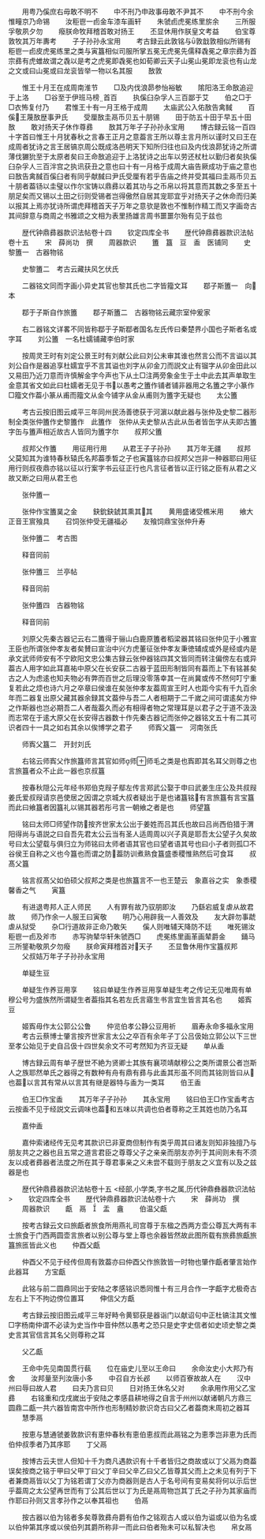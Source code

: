 <!-- { "loadSidebar": true } -->
　　用粤乃傒庶右毋敢不明不
　　中不刑乃申政事毋敢不尹其不
　　中不刑今余惟疃京乃命锡
　　汝秬鬯一卣金车漆车画轩
　　朱虢卣虎冕练里旂余
　　三所服孚敬夙夕勿
　　癈朕命牧拜稽首敢对扬王
　　丕显休用作朕皇文考益
　　伯宝尊敦牧其万年夀考
　　子子孙孙永宝用
　　考古録云此敦铭与敦戠敦相似所锡有秬鬯一卣皮虎冕练里之类与寅簋相似司服所掌五冕无虎冕先儒释毳冕之章宗彞为首宗彞有虎蜼故谓之毳以是考之虎冕即毳冕也如荀卿云天子山冕山冕即龙衮也有山龙之文或曰山冕或曰龙衮皆举一物以名其服
　　敔敦

　　惟王十月王在成周南淮节
　　□及内伐浪昴参怡裕敏
　　隂阳洛王命敔追迎于上洛
　　□谷至于伊班马榜首百
　　执傒臼杂孚人三百鄙于艾
　　伯之□于□衣怖复付乃
　　君惟王十有一月王格于成周
　　太庙武公入佑敔告禽馘
　　百傒王蔑敔歴事尹氏
　　受厘敔圭鬲币贝五十朋锡
　　田于防五十田于早五十田敔
　　敢对扬天子休作尊彞
　　敔其万年子子孙孙永宝用
　　博古録云铭一百四十字首曰惟王十月犹春秋之言春王正月之意葢言王所以尊主言月所以谨时又曰王在成周者犹诗之言王居镐京周公既成洛邑明天下知所归往也曰及内伐浪昴犹诗之所谓薄伐玁狁至于太原者矣曰王命敔追迎于上洛犹诗之出车以劳还杖杜以勤归者矣执傒臼杂孚人三百泮宫之执讯获丑之意也曰十有一月格于成周大庙告厥成功于庙之意也曰敔告禽馘百傒臼者有同乎献馘曰尹氏受厘有若乎告庙之终并受其福曰圭鬲币贝五十朋者葢钖以圭璧以作尔宝铸以鼎彞以着其功与之币帛以将其意而其数之多至五十朋足矣而又锡以土田之衍则受锡者岂得傲然自居其宠耶宜乎对扬天子之休命而归美以报其上焉亦犹诗所谓虎拜稽首天子万年之意欤是敦也不惟制作精工而又字画竒古其间辞意与商周之书雅颂之文相为表里扬雄言周书噩噩尔殆有见于兹也

　　歴代钟鼎彞器款识法帖卷十四
　　钦定四库全书
　　歴代钟鼎彞器款识法帖卷十五
　　宋　薛尚功　撰
　　周器款识
　　簠　簋　豆　盉　医铺同
　　史黎簠一　古器物铭

　　史黎簠二　考古云藏扶风乞伏氏

　　二器铭文同而字画小异史其官也黎其氏也二字皆籀文耳
　　鄀子斯簠一　向本

　　鄀于子斯自作旅簠
　　鄀子斯簠二　古器物铭云藏宗室仲爰家

　　右二器铭文详畧不同皆称鄀于子斯鄀者国名左氏传曰秦楚界小国也子斯者名或字耳
　　刘公簠　一名杜嬬铺藏李伯时家

　　按周灵王时有刘定公景王时有刘献公此曰刘公未审其谁也然言公而不言谥以其刘公自作是器追享杜嬬宜乎不言其谥也刘字从卯金刀而説文止有镏字从卯金田此以又易田乃近刀意而许慎解金字今声也下从土□注两旁象金生于土中此去其声单取生金意其省文如此曰杜嬬者无见于书以愚考之簠作铺者铺非器用之名簠之字小篆作□籀文作葢小篆从甫而籀文从金今铺字从金从甫则为簠字无疑也
　　太公簠

　　考古云按旧图云咸平三年同州民汤善徳获于河濵以献此器与张仲及史黎二器形制全类张仲簠作史黎簠作　此簠作　张仲从夫史黎从古此从缶者皆缶字从夫即古簠字缶与簠声相近故古人皆同为簠字尔
　　叔邦父簠

　　叔邦父作簠
　　用征用行用
　　从君王子子孙孙
　　其万年无疆
　　叔邦父莫知其为谁特春秋辕氏名邦葢季晳之子也寅簋铭亦曰叔邦父岂非一种器耶曰用征用行则叔夜鼎亦铭以征以行案字书云征正行也凡言征者皆以正行铭之臣有从君之义故又断之曰用从君王也

　　张仲簠一

　　张仲作宝簠菐之金
　　鈌鈗鈌錿其熏其其
　　黄用盛诸受樵米用
　　飨大正音王賔飱具
　　召饲张仲受无疆福必
　　友飱饲鼎宝张仲升寿

　　张仲簠二　考古图

　　释音同前

　　张仲簠三　兰亭帖

　　释音同前

　　张仲簠四　古器物铭

　　释音同前

　　刘原父先秦古器记云右二簠得于骊山白鹿原簠者稻梁器其铭曰张仲见于小雅宣王臣也所谓张仲孝友者矣賛曰宣治中兴方虎董征张仲孝友秉徳辅成或外是经或内是承文武师师安有不宁欧阳文忠公集古録云张仲器铭四其文皆同而转注偏傍左右或异葢古人用字如此耳嘉祐中原父在长安获二古器于蓝田形制皆同有葢而上下有铭甚矣古之人为虑逺也知夫物必有弊而百世之后理没零落幸其一在尚冀或传不然何叮宁重复若此之烦也诗六月之卒章曰侯谁在矣张仲孝友葢周宣王时人也距今实有千九百余年而二器复出原父藏其器余録其文葢仲与吾二人者相期于二千嵗之间可谓逺矣方仲之作斯器也岂必期吾二人者哉葢久而必有相得者物之常理耳是以君子之于道不汲汲而志常在于逺大原父在长安得古器数十作先秦古器记而张仲之器铭文五十有二其可识者四十一具之如右其余以俟博学之君子
　　师寏父簋一　河南张氏

　　师寏父簋二　开封刘氏

　　右铭云师寏父作旅簋师言其官如师师师毛之类是也寏即其名耳父则尊之也言旅簋者众不止此一器也京叔簋

　　按春秋隠公元年经书郑伯克叚子鄢左传言郑武公娶于申曰武姜生庄公及共叔叚姜氏爱叔叚请京邑使居之因谓之京城大叔者疑出于是也诸簋铭有言旅簋有言宝簋而此曰飨簋者因簋礼以锡其器若彤弓言一朝飨之者是也
　　师望簋

　　铭曰太师□师望作防按齐世家太公出于姜姓而吕其氏也故曰吕尚西伯猎于渭阳得尚与语説之曰自吾先君太公云当有圣人适周周以兴子真是耶吾太公望子久矣故号曰太公望载与俱归立为师铭曰太师者语其官也曰望者语其号也曰小子者则孤□不谷侯王自称之义也今簋也而谓之防葢防训煮熟食簋盛黍稷惟熟然后可食耳
　　叔髙父簋

　　铭言叔髙父如伯硕父叔邦之类是也旅簋言不一也王楚云　象嘉谷之实　象黍稷馨香之气
　　寅簋

　　有进退粤邦人正人师民
　　人有罪有故乃驭朋即汝
　　乃繇宕威复虐从故君故
　　师乃作余一人服王曰寅敬
　　明乃心用辟我一人善效及
　　友大辟勿事虣虐从狱受
　　杂□行道故非正命乃敢矢
　　傒人则唯辅天降防不廷
　　唯死锡汝秬鬯一卣及斧市
　　赤写驹辇华轩朱虢西□
　　虎冕练里画革画辇爵金
　　銿马三所鋚勒敬夙夕勿癈
　　朕命寅拜稽首对天子
　　丕显鲁休用作宝簋叔邦
　　父叔姞万年子子孙孙永宝用

　　单疑生豆

　　单疑生作养豆用享
　　铭曰单疑生作养豆用享单疑生考之传记无见唯周有单穆公号为盛族然所谓疑生者葢指其名若左氏言寤生书言宜生皆言其名也
　　姬寏豆

　　姬寏毋作太公郭公公鲁
　　仲览伯孝公静公豆用祈
　　眉寿永命多福永宝用
　　考古云蔡博士肇言按齐世家言太公之卒百有余年子丁公吕伋始立郭公以下三世至孝公始见于史自吕伋十四世矣余文不可考然知为齐豆无疑
　　单从盉

　　博古録云周有单子歴世不絶为贤卿士其族有襄项靖献穆公之类所谓景公者岂斯人之族耶然单氏之器得之有数种有舟有鼎有彞与此盉其形虽不同而其铭则皆曰从也葢以言其有常从以言其有继是器特与盉为一类耳
　　伯王盉

　　伯王□作宝盉
　　其万年子子孙孙
　　其永宝用
　　铭曰伯王□作宝盉考古云按盉不见于经説文云调味也葢和五味以共调也伯者尊称之王其姓也防乃名耳

　　嘉仲盉

　　嘉仲索诸经传无见考其款识已非夏商但制作有类乎周其曰诸友则知非独擅乃与朋友共之之器也且五常之道言君臣之尊尊父子之亲亲而朋友亦列于其间则未有不须友以成者彞器者法度之所在其于尊君事亲之义未尝不载则于朋友之义宜有以及之兹器是也

　　歴代钟鼎彞器款识法帖卷十五
<经部,小学类,字书之属,历代钟鼎彝器款识法帖>
　　钦定四库全书
　　歴代钟鼎彞器款识法帖卷十六
　　宋　薛尚功　撰
　　周器款识
　　甗　鬲　　盂　盦
　　伯温父甗

　　按考古録云文曰旅甗者旅食所用燕礼司宫尊于东楹之西两方壶公尊瓦大两有丰士旅食于门西两圆壶言旅者以别公尊与堂上尊也余器皆然故此图所载有旅彞旅甗旅簋旅匜皆此义也
　　仲酉父甗

　　仲酉父不见于经传但周有敦葢亦曰仲酉父作旅敦皆一时物也肇作甗者肇言始作此器耳
　　方宝甗

　　此铭与前二圆鼎同出于安陆之孝感铭识悉同惟十有三月合作一字甗字尤极奇古左右上下不拘边傍位置耳
　　伸信父方甗

　　考古録云按旧图云咸平三年好畤令黄郓获是器诣门以献诏句中正杜镐注其文惟□字杨南仲谓不必读为史当作中音仲然以愚考之恐只是史字史信者如史顷史黎之类史言其官信言其名父则尊称之耳

　　父乙甗

　　王命中先见南国贯行蓻
　　位在庙史儿至以王命曰
　　余命汝史小大邦乃有舍
　　汝邦量至刋汝唐小多
　　中召自方长邲
　　以师百寮故故人在
　　汉中州曰辱曰故人君
　　曰夫乃言曰贝
　　日对扬王休名父对
　　余承用作用父乙宝彞
　　右铭重和戊戌嵗出于安陆之孝感县耕地得之自言于州州以献诸朝凡方鼎三圆鼎二甗一共六器皆南宫中所作也形制精妙款识竒古曰父乙者葢商末周初之器耳
　　慧季鬲

　　按恵与慧通虢姜敦款识有恵仲春秋有恵伯恵叔而此鬲铭之为恵季岂非恵为氏而伯仲叔季者乃其序耶
　　丁父鬲

　　按博古云夫世人但知十千为商凡遇款识有十千者皆归之商故或以丁父鬲为商葢误矣按商之铭于甲曰父甲丁曰父丁辛曰父辛乙曰父乙皆尊其父而上之未见有列于下者兼商鬲皆以父丁为铭若谓丁父亦为商器则是古人于名号间有变易矣将何以示后世乎葢周之太公望再世而有丁公其后世以丁为氏是鬲周物岂其丁氏之子孙为其家庙而作耶曰孙则又言孝孙作之以奉其祖也
　　伯鬲

　　按古器以伯为铭者多矣尊敦彞舟爵有伯作之铭观古人或以伯为谥或以伯为名或以伯仲第其序或以侯伯列其爵所称非一而此曰伯者殆未可以私智决也
　　帛女鬲

